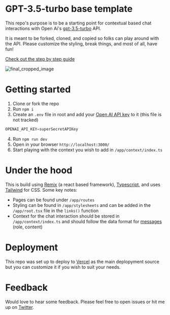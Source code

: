 # GPT-3.5-turbo base template

This repo's purpose is to be a starting point for contextual based chat interactions with Open Ai's [gpt-3.5-turbo](https://platform.openai.com/docs/guides/chat) API.

It is meant to be forked, cloned, and copied so folks can play around with the API. Please customize the styling, break things, and most of all, have fun!

[Check out the step by step guide](https://medium.com/@joshua.v.sanger/building-a-context-loaded-chat-assistant-with-openai-and-remix-9f72c6d7962b)

![final_cropped_image](https://user-images.githubusercontent.com/5130040/229966339-e9f83fe2-de1d-4646-a629-47a9064d1146.png)

# Getting started

1. Clone or fork the repo
2. Run `npm i`
3. Create an `.env` file in root and add your [Open AI API key](https://platform.openai.com/account/api-keys) to it (this file is not tracked)

```javaScript
OPENAI_API_KEY=superSecretAPIKey
```

4. Run `npm run dev`
5. Open in your browser `http://localhost:3000/`
6. Start playing with the context you wish to add in `/app/context/index.ts`

# Under the hood

This is build using [Remix](https://remix.run/) (a react based framework), [Typescript](https://www.typescriptlang.org/), and uses [Tailwind](https://tailwindcss.com/) for CSS. Some key notes:

- Pages can be found under `/app/routes`
- Styling can be found in `/app/stylesheets` and can be added in the `/app/root.tsx` file in the `links()` function
- Context for the chat interaction should be stored in `/app/context/index.ts` and should follow the data format for [messages](https://platform.openai.com/docs/guides/chat/introduction) (role, content)

# Deployment

This repo was set up to deploy to [Vercel](https://vercel.com/) as the main deplopyment source but you can customize it if you wish to suit your needs.

# Feedback

Would love to hear some feedback. Please feel free to open issues or hit me up on [Twitter](https://twitter.com/JoshSanger_eth).
